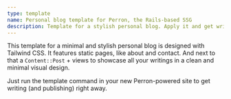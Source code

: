 ```yaml
---
type: template
name: Personal blog template for Perron, the Rails-based SSG
description: Template for a stylish personal blog. Apply it and get writing right away.
---
```


This template for a minimal and stylish personal blog is designed with Tailwind CSS. It features static pages, like about and contact. And next to that a `Content::Post` + views to showcase all your writings in a clean and minimal visual design.

Just run the template command in your new Perron-powered site to get writing (and publishing) right away.
